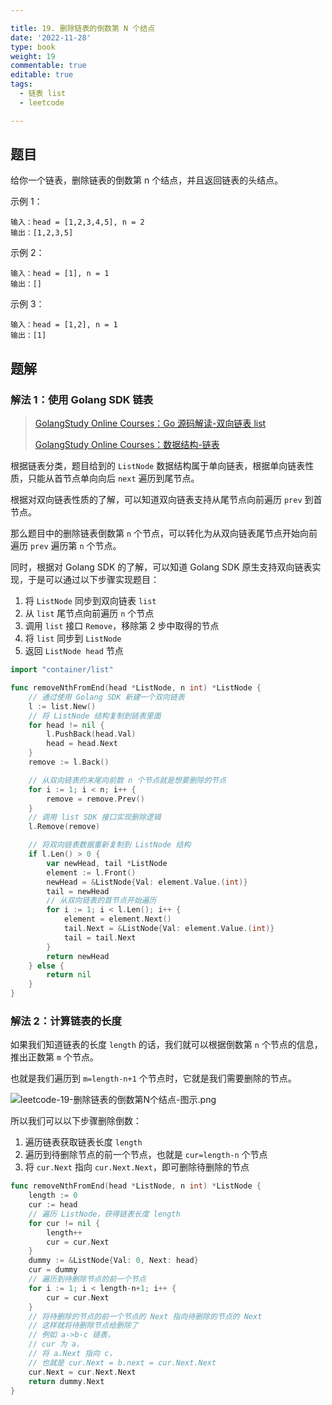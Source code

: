 ```yaml
---

title: 19. 删除链表的倒数第 N 个结点
date: '2022-11-28'
type: book
weight: 19
commentable: true
editable: true
tags:
  - 链表 list
  - leetcode

---
```


## 题目

给你一个链表，删除链表的倒数第 n 个结点，并且返回链表的头结点。

示例 1：

```text
输入：head = [1,2,3,4,5], n = 2
输出：[1,2,3,5]
```

示例 2：

```text
输入：head = [1], n = 1
输出：[]
```

示例 3：

```text
输入：head = [1,2], n = 1
输出：[1]
```

## 题解

### 解法 1：使用 Golang SDK 链表

> [GolangStudy Online Courses：Go 源码解读-双向链表 list](https://golangstudy.tech/course/golang/go-源码解读-双向链表list)
>
> [GolangStudy Online Courses：数据结构-链表](https://golangstudy.tech/course/algorithm/数据结构-链表/)

根据链表分类，题目给到的 `ListNode` 数据结构属于单向链表，根据单向链表性质，只能从首节点单向向后 `next` 遍历到尾节点。

根据对双向链表性质的了解，可以知道双向链表支持从尾节点向前遍历 `prev` 到首节点。

那么题目中的删除链表倒数第 `n` 个节点，可以转化为从双向链表尾节点开始向前遍历 `prev` 遍历第 `n` 个节点。

同时，根据对 Golang SDK 的了解，可以知道 Golang SDK 原生支持双向链表实现，于是可以通过以下步骤实现题目：

1. 将 `ListNode` 同步到双向链表 `list`
2. 从 `list` 尾节点向前遍历 `n` 个节点
3. 调用 `list` 接口 `Remove`，移除第 2 步中取得的节点
4. 将 `list` 同步到 `ListNode`
5. 返回 `ListNode head` 节点

```go
import "container/list"

func removeNthFromEnd(head *ListNode, n int) *ListNode {
	// 通过使用 Golang SDK 新建一个双向链表
	l := list.New()
	// 将 ListNode 结构复制到链表里面
	for head != nil {
		l.PushBack(head.Val)
		head = head.Next
	}
	remove := l.Back()

	// 从双向链表的末尾向前数 n 个节点就是想要删除的节点
	for i := 1; i < n; i++ {
		remove = remove.Prev()
	}
	// 调用 list SDK 接口实现删除逻辑
	l.Remove(remove)

	// 将双向链表数据重新复制到 ListNode 结构
	if l.Len() > 0 {
		var newHead, tail *ListNode
		element := l.Front()
		newHead = &ListNode{Val: element.Value.(int)}
		tail = newHead
		// 从双向链表的首节点开始遍历
		for i := 1; i < l.Len(); i++ {
			element = element.Next()
			tail.Next = &ListNode{Val: element.Value.(int)}
			tail = tail.Next
		}
		return newHead
	} else {
		return nil
	}
}
```

### 解法 2：计算链表的长度

如果我们知道链表的长度 `length` 的话，我们就可以根据倒数第 `n` 个节点的信息，推出正数第 `m` 个节点。

也就是我们遍历到 `m=length-n+1` 个节点时，它就是我们需要删除的节点。

![leetcode-19-删除链表的倒数第N个结点-图示.png](https://cnymw.github.io/GolangStudy/docs/leetcode-19-删除链表的倒数第N个结点/leetcode-19-删除链表的倒数第N个结点-图示.png)

所以我们可以以下步骤删除倒数：

1. 遍历链表获取链表长度 `length`
2. 遍历到待删除节点的前一个节点，也就是 `cur=length-n` 个节点
3. 将 `cur.Next` 指向 `cur.Next.Next`，即可删除待删除的节点

```go
func removeNthFromEnd(head *ListNode, n int) *ListNode {
	length := 0
	cur := head
	// 遍历 ListNode，获得链表长度 length
	for cur != nil {
		length++
		cur = cur.Next
	}
	dummy := &ListNode{Val: 0, Next: head}
	cur = dummy
	// 遍历到待删除节点的前一个节点
	for i := 1; i < length-n+1; i++ {
		cur = cur.Next
	}
	// 将待删除的节点的前一个节点的 Next 指向待删除的节点的 Next
	// 这样就将待删除节点给删除了
	// 例如 a->b-c 链表，
	// cur 为 a，
	// 将 a.Next 指向 c，
	// 也就是 cur.Next = b.next = cur.Next.Next
	cur.Next = cur.Next.Next
	return dummy.Next
}
```